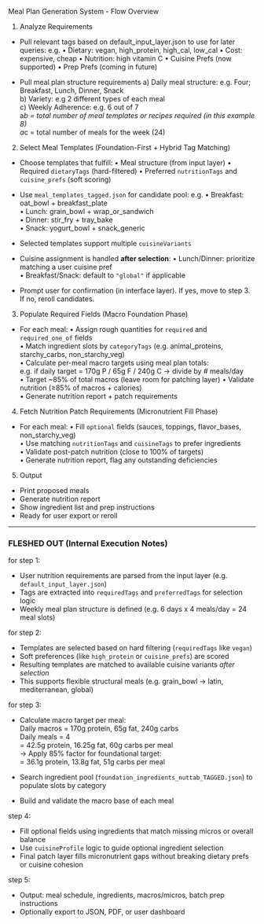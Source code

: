 Meal Plan Generation System - Flow Overview

1. Analyze Requirements

- Pull relevant tags based on default_input_layer.json to use for later queries:
  e.g.
  • Dietary: vegan, high_protein, high_cal, low_cal
  • Cost: expensive, cheap
  • Nutrition: high vitamin C
  • Cuisine Prefs (now supported)
  • Prep Prefs (coming in future)

- Pull meal plan structure requirements
  a) Daily meal structure: e.g. Four; Breakfast, Lunch, Dinner, Snack  
  b) Variety: e.g 2 different types of each meal  
  c) Weekly Adherence: e.g. 6 out of 7  
  a*b = total number of meal templates or recipes required (in this example 8)  
  a*c = total number of meals for the week (24)
  

2. Select Meal Templates (Foundation-First + Hybrid Tag Matching)
- Choose templates that fulfill:
  • Meal structure (from input layer)
  • Required `dietaryTags` (hard-filtered)
  • Preferred `nutritionTags` and `cuisine_prefs` (soft scoring)

- Use `meal_templates_tagged.json` for candidate pool:
  e.g.
  • Breakfast: oat_bowl + breakfast_plate  
  • Lunch: grain_bowl + wrap_or_sandwich  
  • Dinner: stir_fry + tray_bake  
  • Snack: yogurt_bowl + snack_generic

- Selected templates support multiple `cuisineVariants`
- Cuisine assignment is handled **after selection**:
  • Lunch/Dinner: prioritize matching a user cuisine pref  
  • Breakfast/Snack: default to `"global"` if applicable  
- Prompt user for confirmation (in interface layer). If yes, move to step 3. If no, reroll candidates.

3. Populate Required Fields (Macro Foundation Phase)
- For each meal:
  • Assign rough quantities for `required` and `required_one_of` fields  
  • Match ingredient slots by `categoryTags` (e.g. animal_proteins, starchy_carbs, non_starchy_veg)  
  • Calculate per-meal macro targets using meal plan totals:  
    e.g. if daily target = 170g P / 65g F / 240g C → divide by # meals/day  
  • Target ~85% of total macros (leave room for patching layer)
  • Validate nutrition (≥85% of macros + calories)  
  • Generate nutrition report + patch requirements

4. Fetch Nutrition Patch Requirements (Micronutrient Fill Phase)
- For each meal:
  • Fill `optional` fields (sauces, toppings, flavor_bases, non_starchy_veg)  
  • Use matching `nutritionTags` and `cuisineTags` to prefer ingredients  
  • Validate post-patch nutrition (close to 100% of targets)  
  • Generate nutrition report, flag any outstanding deficiencies

5. Output
- Print proposed meals
- Generate nutrition report
- Show ingredient list and prep instructions
- Ready for user export or reroll

-------

### FLESHED OUT (Internal Execution Notes)

for step 1:
- User nutrition requirements are parsed from the input layer (e.g. `default_input_layer.json`)  
- Tags are extracted into `requiredTags` and `preferredTags` for selection logic  
- Weekly meal plan structure is defined (e.g. 6 days x 4 meals/day = 24 meal slots)

for step 2:
- Templates are selected based on hard filtering (`requiredTags` like `vegan`)  
- Soft preferences (like `high_protein` or `cuisine_prefs`) are scored  
- Resulting templates are matched to available cuisine variants *after selection*  
- This supports flexible structural meals (e.g. grain_bowl → latin, mediterranean, global)

for step 3:
- Calculate macro target per meal:  
  Daily macros = 170g protein, 65g fat, 240g carbs  
  Daily meals = 4  
  = 42.5g protein, 16.25g fat, 60g carbs per meal  
  → Apply 85% factor for foundational target:  
  = 36.1g protein, 13.8g fat, 51g carbs per meal

- Search ingredient pool (`foundation_ingredients_nuttab_TAGGED.json`) to populate slots by category
- Build and validate the macro base of each meal

step 4:
- Fill optional fields using ingredients that match missing micros or overall balance  
- Use `cuisineProfile` logic to guide optional ingredient selection  
- Final patch layer fills micronutrient gaps without breaking dietary prefs or cuisine cohesion

step 5:
- Output: meal schedule, ingredients, macros/micros, batch prep instructions  
- Optionally export to JSON, PDF, or user dashboard

